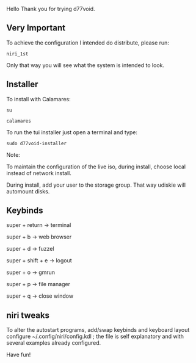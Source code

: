 Hello
Thank you for trying d77void.

## **Very Important**

To achieve the configuration I intended do distribute, please run:

```
niri_1st
```

Only that way you will see what the system is intended to look.


## Installer

To install with Calamares:

```
su

calamares
```

To run the tui installer just open a terminal and type:

```
sudo d77void-installer
```

Note: 

To maintain the configuration of the live iso, during install, choose local instead of network install.

During install, add your user to the storage group. That way udiskie will automount disks.


## Keybinds

super + return -> terminal

super + b -> web browser

super + d -> fuzzel

super + shift + e -> logout

super + o -> gmrun

super + p -> file manager

super + q -> close window

## niri tweaks

To alter the autostart programs, add/swap keybinds and keyboard layout configure ~/.config/niri/config.kdl ; the file is self explanatory and with several examples already configured.

Have fun!
